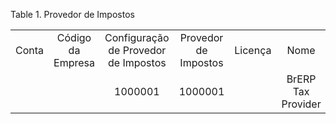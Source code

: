 <div id="d238985e1" class="table">

<div class="table-title">

Table 1. Provedor de
Impostos

</div>

<div class="table-contents">

|       |                   |                                      |                      |         |                    |           |                 |
| :---: | :---------------: | :----------------------------------: | :------------------: | :-----: | :----------------: | :-------: | :-------------: |
| Conta | Código da Empresa | Configuração de Provedor de Impostos | Provedor de Impostos | Licença |        Nome        | Seqüência | Validar Conexão |
|       |                   |               1000001                |       1000001        |         | BrERP Tax Provider |     0     |        N        |

</div>

</div>
